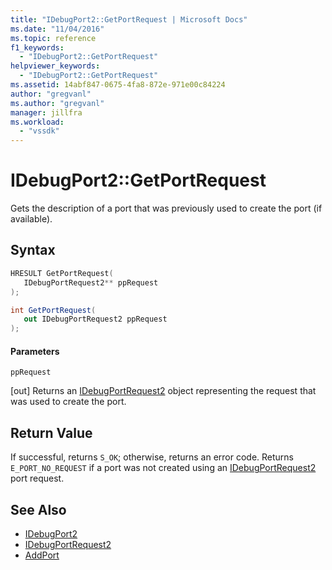 ```yaml
---
title: "IDebugPort2::GetPortRequest | Microsoft Docs"
ms.date: "11/04/2016"
ms.topic: reference
f1_keywords:
  - "IDebugPort2::GetPortRequest"
helpviewer_keywords:
  - "IDebugPort2::GetPortRequest"
ms.assetid: 14abf847-0675-4fa8-872e-971e00c84224
author: "gregvanl"
ms.author: "gregvanl"
manager: jillfra
ms.workload:
  - "vssdk"
---
```

# IDebugPort2::GetPortRequest
Gets the description of a port that was previously used to create the port (if available).

## Syntax

```cpp
HRESULT GetPortRequest( 
   IDebugPortRequest2** ppRequest
);
```

```csharp
int GetPortRequest( 
   out IDebugPortRequest2 ppRequest
);
```

#### Parameters
 `ppRequest`

 [out] Returns an [IDebugPortRequest2](../../../extensibility/debugger/reference/idebugportrequest2.md) object representing the request that was used to create the port.

## Return Value
 If successful, returns `S_OK`; otherwise, returns an error code.  Returns `E_PORT_NO_REQUEST` if a port was not created using an [IDebugPortRequest2](../../../extensibility/debugger/reference/idebugportrequest2.md) port request.

## See Also
- [IDebugPort2](../../../extensibility/debugger/reference/idebugport2.md)
- [IDebugPortRequest2](../../../extensibility/debugger/reference/idebugportrequest2.md)
- [AddPort](../../../extensibility/debugger/reference/idebugportsupplier2-addport.md)